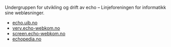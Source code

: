 Undergruppen for utvikling og drift av echo – Linjeforeningen for informatikk sine webløsninger.

- [echo.uib.no](https://echo.uib.no)
- [verv.echo-webkom.no](https://verv.echo-webkom.no)
- [screen.echo-webkom.no](https://screen.echo-webkom.no)
- [echopedia.no](https://echopedia.no)
